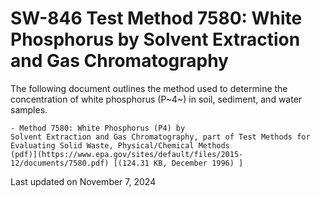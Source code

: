 
# SW-846 Test Method 7580: White Phosphorus by Solvent Extraction and Gas Chromatography  


The following document outlines the method used to determine the
concentration of white phosphorus (P~4~) in soil, sediment, and water
samples.

    - Method 7580: White Phosphorus (P4) by
    Solvent Extraction and Gas Chromatography, part of Test Methods for
    Evaluating Solid Waste, Physical/Chemical Methods
    (pdf)](https://www.epa.gov/sites/default/files/2015-12/documents/7580.pdf) [(124.31 KB, December 1996) ] 

Last updated on November 7, 2024

